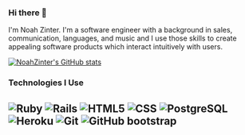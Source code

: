 ### Hi there 👋
I'm Noah Zinter. I'm a software engineer with a background in sales, communication, languages, and music and I use those skills to create appealing software products which interact intuitively with users. 

[![NoahZinter's GitHub stats](https://github-readme-stats.vercel.app/api?username=noahzinter)](https://github.com/noahzinter/github-readme-stats)


 ### Technologies I Use

![Ruby](https://img.shields.io/badge/-Ruby-000?&logo=Ruby&logoColor=F90)
![Rails](https://img.shields.io/badge/-Rails-000?&logo=ruby-on-rails&logoColor=F90)
![HTML5](https://img.shields.io/badge/-HTML5-000?&logo=HTML5)
![CSS](https://img.shields.io/badge/-CSS-000?&logo=css3)
![PostgreSQL](https://img.shields.io/badge/-PostgreSQL-000?&logo=postgresql)
![Heroku](https://img.shields.io/badge/-Heroku-000?&logo=heroku)
![Git](https://img.shields.io/badge/-Git-000?&logo=git)
![GitHub](https://img.shields.io/badge/-GitHub-000?&logo=github)
bootstrap
---

